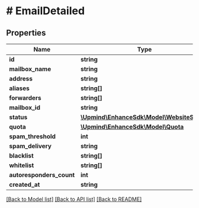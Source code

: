 # # EmailDetailed

## Properties

Name | Type | Description | Notes
------------ | ------------- | ------------- | -------------
**id** | **string** |  |
**mailbox_name** | **string** |  | [optional]
**address** | **string** |  |
**aliases** | **string[]** |  |
**forwarders** | **string[]** |  | [optional]
**mailbox_id** | **string** |  | [optional]
**status** | [**\Upmind\EnhanceSdk\Model\WebsiteStatus**](WebsiteStatus.md) |  |
**quota** | [**\Upmind\EnhanceSdk\Model\Quota**](Quota.md) |  | [optional]
**spam_threshold** | **int** |  | [optional]
**spam_delivery** | **string** |  |
**blacklist** | **string[]** |  |
**whitelist** | **string[]** |  |
**autoresponders_count** | **int** |  |
**created_at** | **string** |  |

[[Back to Model list]](../../README.md#models) [[Back to API list]](../../README.md#endpoints) [[Back to README]](../../README.md)
